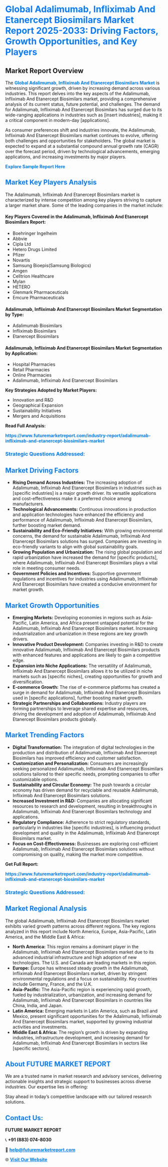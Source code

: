 <h1 style="color: #007BFF;">Global Adalimumab, Infliximab And Etanercept Biosimilars Market Report 2025-2033: Driving Factors, Growth Opportunities, and Key Players</h1>

<section id="overview">
<h2>Market Report Overview</h2>
<p>The <a href="https://www.futuremarketreport.com/industry-report/adalimumab-infliximab-and-etanercept-biosimilars-market" style="color: #007BFF; text-decoration: none;"><strong>Global Adalimumab, Infliximab And Etanercept Biosimilars Market</strong></a> is witnessing significant growth, driven by increasing demand across various industries. This report delves into the key aspects of the Adalimumab, Infliximab And Etanercept Biosimilars market, providing a comprehensive analysis of its current status, future potential, and challenges. The demand for Adalimumab, Infliximab And Etanercept Biosimilars has surged due to its wide-ranging applications in industries such as [insert industries], making it a critical component in modern-day [applications].</p>
<p>As consumer preferences shift and industries innovate, the Adalimumab, Infliximab And Etanercept Biosimilars market continues to evolve, offering both challenges and opportunities for stakeholders. The global market is expected to expand at a substantial compound annual growth rate (CAGR) over the forecast period, driven by technological advancements, emerging applications, and increasing investments by major players.</p>
</section>

<section id="overview">
<p><a href="https://www.futuremarketreport.com/request-sample/reportId=123835" style="color: #007BFF; text-decoration: none;"><strong>Explore Sample Report Here</strong></a></p>
</section>

<section id="key-players">
<h2 style="color: #007BFF;">Market Key Players Analysis</h2>
<p>The Adalimumab, Infliximab And Etanercept Biosimilars market is characterized by intense competition among key players striving to capture a larger market share. Some of the leading companies in the market include:</p>
<h4>Key Players Covered in the Adalimumab, Infliximab And Etanercept Biosimilars Report:</h4>
<ul><li>Boehringer Ingelheim</li><li>Abbvie</li><li>Cipla Ltd</li><li>Hetero Drugs Limited</li><li>Pfizer</li><li>Novartis</li><li>Samsung Bioepis(Samsung Biologics)</li><li>Amgen</li><li>Celltrion Healthcare</li><li>Mylan</li><li>HETERO</li><li>Glenmark Pharmaceuticals</li><li>Emcure Pharmaceuticals</li></ul>
<h4>Adalimumab, Infliximab And Etanercept Biosimilars Market Segmentation by Type:</h4>
<ul><li>Adalimumab Biosimilars</li><li>Infliximab Biosimilars</li><li>Etanercept Biosimilars</li></ul>

<h4>Adalimumab, Infliximab And Etanercept Biosimilars Market Segmentation by Application:</h4>
<ul><li>Hospital Pharmacies</li><li>Retail Pharmacies</li><li>Online Pharmacies</li><li>Adalimumab, Infliximab And Etanercept Biosimilars</li></ul>
<p><strong>Key Strategies Adopted by Market Players:</strong></p>
<ul>
<li>Innovation and R&D</li>
<li>Geographical Expansion</li>
<li>Sustainability Initiatives</li>
<li>Mergers and Acquisitions</li>
</ul>
</section>

<section>
<p><strong>Read Full Analysis: </strong></p><a href="https://www.futuremarketreport.com/industry-report/adalimumab-infliximab-and-etanercept-biosimilars-market" style="color: #007BFF; text-decoration: none;"><strong>https://www.futuremarketreport.com/industry-report/adalimumab-infliximab-and-etanercept-biosimilars-market</strong></a>
<h3 style="color: #007BFF;">Strategic Questions Addressed:</h3>
</section>

<section id="driving-factors">
<h2 style="color: #007BFF;">Market Driving Factors</h2>
<ul>
<li><strong>Rising Demand Across Industries:</strong> The increasing adoption of Adalimumab, Infliximab And Etanercept Biosimilars in industries such as [specific industries] is a major growth driver. Its versatile applications and cost-effectiveness make it a preferred choice among manufacturers.</li>
<li><strong>Technological Advancements:</strong> Continuous innovations in production and application technologies have enhanced the efficiency and performance of Adalimumab, Infliximab And Etanercept Biosimilars, further boosting market demand.</li>
<li><strong>Sustainability and Eco-Friendly Initiatives:</strong> With growing environmental concerns, the demand for sustainable Adalimumab, Infliximab And Etanercept Biosimilars solutions has surged. Companies are investing in eco-friendly variants to align with global sustainability goals.</li>
<li><strong>Growing Population and Urbanization:</strong> The rising global population and rapid urbanization have increased the demand for [specific products], where Adalimumab, Infliximab And Etanercept Biosimilars plays a vital role in meeting consumer needs.</li>
<li><strong>Government Policies and Incentives:</strong> Supportive government regulations and incentives for industries using Adalimumab, Infliximab And Etanercept Biosimilars have created a conducive environment for market growth.</li>
</ul>
</section>

<section id="growth-opportunities">
<h2 style="color: #007BFF;">Market Growth Opportunities</h2>
<ul>
<li><strong>Emerging Markets:</strong> Developing economies in regions such as Asia-Pacific, Latin America, and Africa present untapped potential for the Adalimumab, Infliximab And Etanercept Biosimilars market. Increasing industrialization and urbanization in these regions are key growth drivers.</li>
<li><strong>Innovative Product Development:</strong> Companies investing in R&D to create innovative Adalimumab, Infliximab And Etanercept Biosimilars products with enhanced features and applications are likely to gain a competitive edge.</li>
<li><strong>Expansion into Niche Applications:</strong> The versatility of Adalimumab, Infliximab And Etanercept Biosimilars allows it to be utilized in niche markets such as [specific niches], creating opportunities for growth and diversification.</li>
<li><strong>E-commerce Growth:</strong> The rise of e-commerce platforms has created a surge in demand for Adalimumab, Infliximab And Etanercept Biosimilars used in [specific applications], further boosting market growth.</li>
<li><strong>Strategic Partnerships and Collaborations:</strong> Industry players are forming partnerships to leverage shared expertise and resources, driving the development and adoption of Adalimumab, Infliximab And Etanercept Biosimilars products globally.</li>
</ul>
</section>

<section id="trending-factors">
<h2 style="color: #007BFF;">Market Trending Factors</h2>
<ul>
<li><strong>Digital Transformation:</strong> The integration of digital technologies in the production and distribution of Adalimumab, Infliximab And Etanercept Biosimilars has improved efficiency and customer satisfaction.</li>
<li><strong>Customization and Personalization:</strong> Consumers are increasingly seeking personalized Adalimumab, Infliximab And Etanercept Biosimilars solutions tailored to their specific needs, prompting companies to offer customizable options.</li>
<li><strong>Sustainability and Circular Economy:</strong> The push towards a circular economy has driven demand for recyclable and reusable Adalimumab, Infliximab And Etanercept Biosimilars solutions.</li>
<li><strong>Increased Investment in R&D:</strong> Companies are allocating significant resources to research and development, resulting in breakthroughs in Adalimumab, Infliximab And Etanercept Biosimilars technology and applications.</li>
<li><strong>Regulatory Compliance:</strong> Adherence to strict regulatory standards, particularly in industries like [specific industries], is influencing product development and quality in the Adalimumab, Infliximab And Etanercept Biosimilars market.</li>
<li><strong>Focus on Cost-Effectiveness:</strong> Businesses are exploring cost-efficient Adalimumab, Infliximab And Etanercept Biosimilars solutions without compromising on quality, making the market more competitive.</li>
</ul>
</section>

<section>
<p><strong>Get Full Report: </strong></p><a href="https://www.futuremarketreport.com/industry-report/adalimumab-infliximab-and-etanercept-biosimilars-market" style="color: #007BFF; text-decoration: none;"><strong>https://www.futuremarketreport.com/industry-report/adalimumab-infliximab-and-etanercept-biosimilars-market</strong></a>
<h3 style="color: #007BFF;">Strategic Questions Addressed:</h3>
</section>


<section id="regional-analysis">
<h2 style="color: #007BFF;">Market Regional Analysis</h2>
<p>The global Adalimumab, Infliximab And Etanercept Biosimilars market exhibits varied growth patterns across different regions. The key regions analyzed in this report include North America, Europe, Asia-Pacific, Latin America, and the Middle East & Africa:</p>
<ul>
<li><strong>North America:</strong> This region remains a dominant player in the Adalimumab, Infliximab And Etanercept Biosimilars market due to its advanced industrial infrastructure and high adoption of new technologies. The U.S. and Canada are leading markets in this region.</li>
<li><strong>Europe:</strong> Europe has witnessed steady growth in the Adalimumab, Infliximab And Etanercept Biosimilars market, driven by stringent environmental regulations and a focus on sustainability. Key countries include Germany, France, and the U.K.</li>
<li><strong>Asia-Pacific:</strong> The Asia-Pacific region is experiencing rapid growth, fueled by industrialization, urbanization, and increasing demand for Adalimumab, Infliximab And Etanercept Biosimilars in countries like China, India, and Japan.</li>
<li><strong>Latin America:</strong> Emerging markets in Latin America, such as Brazil and Mexico, present significant opportunities for the Adalimumab, Infliximab And Etanercept Biosimilars market, supported by growing industrial activities and investments.</li>
<li><strong>Middle East & Africa:</strong> The region’s growth is driven by expanding industries, infrastructure development, and increasing demand for Adalimumab, Infliximab And Etanercept Biosimilars in sectors like [specific sectors].</li>
</ul>
</section>

<footer>
<h2 style="color: #007BFF;">About FUTURE MARKET REPORT</h2>
<p>We are a trusted name in market research and advisory services, delivering actionable insights and strategic support to businesses across diverse industries. Our expertise lies in offering:</p>

<p>Stay ahead in today’s competitive landscape with our tailored research solutions.</p>

<h2 style="color: #007BFF;">Contact Us:</h2>
<p><strong>FUTURE MARKET REPORT</strong></p>
<p>📞 <strong>+91 (883) 074-8030</strong></p>
<p>📧 <strong><a href="mailto:help@futuremarketreport.com" style="color: #007BFF;">help@futuremarketreport.com</a></strong></p>
<p>🌐 <strong><a href="https://www.futuremarketreport.com/" style="color: #007BFF;">Visit Our Website</a></strong></p>
</footer>